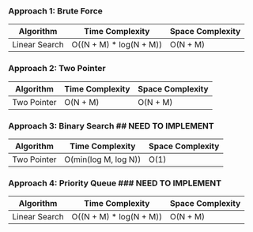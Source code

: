 ### Approach 1: Brute Force

| Algorithm              | Time Complexity          | Space Complexity  |
|----------------------- | ------------------------ | ----------------- |
| Linear Search          | O((N + M) * log(N + M))  | O(N + M)          |

### Approach 2: Two Pointer

| Algorithm              | Time Complexity   | Space Complexity  |
|----------------------- | ----------------- | ----------------- |
| Two Pointer            | O(N + M)          | O(N + M)          |

### Approach 3: Binary Search  ## NEED TO IMPLEMENT

| Algorithm              | Time Complexity      | Space Complexity  |
|----------------------- | -------------------- | ----------------- |
| Two Pointer            | O(min(log M, log N)) | O(1)              |

### Approach 4: Priority Queue  ### NEED TO IMPLEMENT

| Algorithm              | Time Complexity          | Space Complexity  |
|----------------------- | ------------------------ | ----------------- |
| Linear Search          | O((N + M) * log(N + M))  | O(N + M)          |

